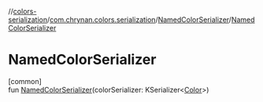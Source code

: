 //[colors-serialization](../../../index.md)/[com.chrynan.colors.serialization](../index.md)/[NamedColorSerializer](index.md)/[NamedColorSerializer](-named-color-serializer.md)

# NamedColorSerializer

[common]\
fun [NamedColorSerializer](-named-color-serializer.md)(colorSerializer: KSerializer&lt;[Color](../../../../colors-core/colors-core/com.chrynan.colors/-color/index.md)&gt;)
